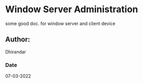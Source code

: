 # Window Server Administration
some good doc. for window server and client device

## Author:
Dhirandar

### Date
07-03-2022
	
